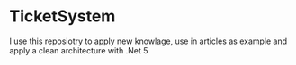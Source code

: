 # TicketSystem
I use this reposiotry to apply new knowlage, use in articles as example and apply a clean architecture with .Net 5
